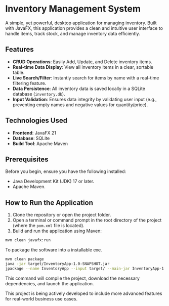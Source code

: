 # Inventory Management System

A simple, yet powerful, desktop application for managing inventory. Built with JavaFX, this application provides a clean and intuitive user interface to handle items, track stock, and manage inventory data efficiently.

## Features

- **CRUD Operations**: Easily Add, Update, and Delete inventory items.
- **Real-time Data Display**: View all inventory items in a clear, sortable table.
- **Live Search/Filter**: Instantly search for items by name with a real-time filtering feature.
- **Data Persistence**: All inventory data is saved locally in a SQLite database (`inventory.db`).
- **Input Validation**: Ensures data integrity by validating user input (e.g., preventing empty names and negative values for quantity/price).

## Technologies Used

- **Frontend**: JavaFX 21
- **Database**: SQLite
- **Build Tool**: Apache Maven

## Prerequisites

Before you begin, ensure you have the following installed:

- Java Development Kit (JDK) 17 or later.
- Apache Maven.

## How to Run the Application

1.  Clone the repository or open the project folder.
2.  Open a terminal or command prompt in the root directory of the project (where the `pom.xml` file is located).
3.  Build and run the application using Maven:

<!-- end list -->

```bash
mvn clean javafx:run
```

To package the software into a installable exe.

```bash
mvn clean package
java -jar target/InventoryApp-1.0-SNAPSHOT.jar
jpackage --name InventoryApp --input target/ --main-jar InventoryApp-1.0-SNAPSHOT.jar --main-class com.inventory.Launcher --type exe
```

This command will compile the project, download the necessary dependencies, and launch the application.

This project is being actively developed to include more advanced features for real-world business use cases.
